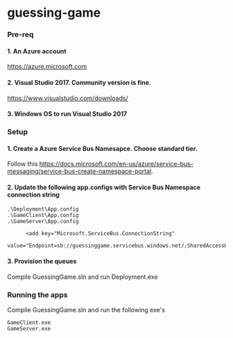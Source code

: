 # guessing-game


### Pre-req
#### 1. An Azure account
https://azure.microsoft.com

#### 2. Visual Studio 2017. Community version is fine.
https://www.visualstudio.com/downloads/

#### 3. Windows OS to run Visual Studio 2017


### Setup
#### 1. Create a Azure Service Bus Namesapce. Choose standard tier.
Follow this https://docs.microsoft.com/en-us/azure/service-bus-messaging/service-bus-create-namespace-portal.

#### 2. Update the following app.configs with Service Bus Namespace connection string

```
.\Deployment\App.config
.\GameClient\App.config
.\GameServer\App.config
```

```
      <add key="Microsoft.ServiceBus.ConnectionString"
          value="Endpoint=sb://guessinggame.servicebus.windows.net/;SharedAccessKeyName=RootManageSharedAccessKey;SharedAccessKey=h41Tu/CTd95bSXYym/EYoNNa0OGNBlbYTzdkpnFzFGw="/>
```

#### 3. Provision the queues
Compile GuessingGame.sln and run Deployment.exe


### Running the apps

Compile GuessingGame.sln and run the following exe's 

```
GameClient.exe
GameServer.exe
```